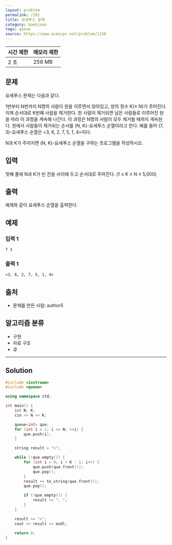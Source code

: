 ```yaml
---
layout: problem
permalink: /281
title: 요세푸스 문제
category: baekjoon
tags: queue
source: https://www.acmicpc.net/problem/1158
---
```


| 시간 제한 | 메모리 제한 |
| --- | --- |
| 2 초 | 256 MB |

## 문제

요세푸스 문제는 다음과 같다.

1번부터 N번까지 N명의 사람이 원을 이루면서 앉아있고, 양의 정수 K(≤ N)가 주어진다. 이제 순서대로 K번째 사람을 제거한다. 한 사람이 제거되면 남은 사람들로 이루어진 원을 따라 이 과정을 계속해 나간다. 이 과정은 N명의 사람이 모두 제거될 때까지 계속된다. 원에서 사람들이 제거되는 순서를 (N, K)-요세푸스 순열이라고 한다. 예를 들어 (7, 3)-요세푸스 순열은 <3, 6, 2, 7, 5, 1, 4>이다.

N과 K가 주어지면 (N, K)-요세푸스 순열을 구하는 프로그램을 작성하시오.

## 입력

첫째 줄에 N과 K가 빈 칸을 사이에 두고 순서대로 주어진다. (1 ≤ K ≤ N ≤ 5,000)

## 출력

예제와 같이 요세푸스 순열을 출력한다.

## 예제

### 입력 1

```txt
7 3
```

### 출력 1

```txt
<3, 6, 2, 7, 5, 1, 4>
```

## 출처

- 문제를 만든 사람: author5

## 알고리즘 분류

- 구현
- 자료 구조
- 큐

---

## Solution

```cpp
#include <iostream>
#include <queue>

using namespace std;

int main() {
    int N, K;
    cin >> N >> K;

    queue<int> que;
    for (int i = 1; i <= N; ++i) {
        que.push(i);
    }

    string result = "<";

    while (!que.empty()) {
        for (int i = 0; i < K - 1; i++) {
            que.push(que.front());
            que.pop();
        }
        result += to_string(que.front());
        que.pop();

        if (!que.empty()) {
            result += ", ";
        }
    }

    result += ">";
    cout << result << endl;

    return 0;
}
```
